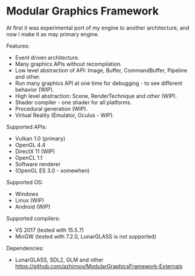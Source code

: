# Modular Graphics Framework
At first it was experimental port of my engine to another architecture, and now I make it as may primary engine.

Features:
- Event driven architecture.
- Many graphics APIs without recompilation.
- Low level abstraction of API: Image, Buffer, CommandBuffer, Pipeline and other.
- Run many graphics API at one time for debugging - to see different behavior (WIP).
- High level abstraction: Scene, RenderTechnique and other (WIP).
- Shader compiler - one shader for all platforms.
- Procedural generation (WIP).
- Virtual Reality (Emulator, Oculus - WIP).

Supported APIs:
- Vulkan 1.0 (primary)
- OpenGL 4.4
- DirectX 11 (WIP)
- OpenCL 1.1
- Software renderer
- (OpenGL ES 3.0 - somewhen)

Supported OS:
- Windows
- Linux (WIP)
- Android (WIP)

Supported compilers:
- VS 2017 (tested with 15.5.7)
- MinGW (tested with 7.2.0, LunarGLASS is not supported)

Dependencies:
- LunarGLASS, SDL2, GLM and other https://github.com/azhirnov/ModularGraphicsFramework-Externals
